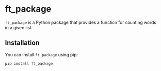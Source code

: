 # ft_package

`ft_package` is a Python package that provides a function for counting words in a given list.

## Installation

You can install `ft_package` using pip:

```shell
pip install ft_package
```
